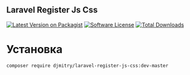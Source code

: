 
## Laravel Register Js Css
[![Latest Version on Packagist](https://img.shields.io/packagist/v/djmitry/laravel-register-js-css.svg)](https://packagist.org/packages/djmitry/laravel-register-js-css)
[![Software License](https://img.shields.io/packagist/l/djmitry/laravel-register-js-css.svg)](LICENSE.md)
[![Total Downloads](https://img.shields.io/packagist/dt/djmitry/laravel-register-js-css.svg)](https://packagist.org/packages/djmitry/laravel-register-js-css)

# Установка
```bash
composer require djmitry/laravel-register-js-css:dev-master
```